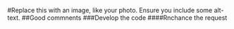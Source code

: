 #Replace this with an image, like your photo. Ensure you include some alt-text.
##Good commnents
###Develop the code
####Rnchance the request

